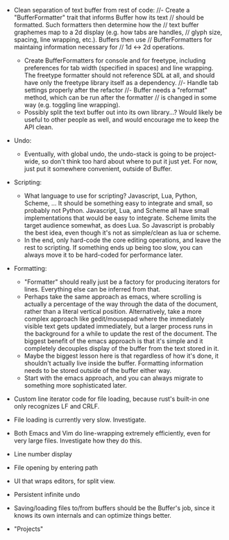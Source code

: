 - Clean separation of text buffer from rest of code:
    //- Create a "BufferFormatter" trait that informs Buffer how its text
    //  should be formatted.  Such formatters then determine how the
    //  text buffer graphemes map to a 2d display (e.g. how tabs are handles,
    //  glyph size, spacing, line wrapping, etc.).  Buffers then use
    //  BufferFormatters for maintaing information necessary for
    //  1d <-> 2d operations.
    - Create BufferFormatters for console and for freetype, including
      preferences for tab width (specified in spaces) and line wrapping.
      The freetype formatter should not reference SDL at all, and should
      have only the freetype library itself as a dependency.
    //- Handle tab settings properly after the refactor
    //- Buffer needs a "reformat" method, which can be run after the formatter
    //  is changed in some way (e.g. toggling line wrapping).
    - Possibly split the text buffer out into its own library...?  Would
      likely be useful to other people as well, and would encourage me to
      keep the API clean.

- Undo:
    - Eventually, with global undo, the undo-stack is going to be project-wide,
      so don't think too hard about where to put it just yet.  For now, just
      put it somewhere convenient, outside of Buffer.

- Scripting:
    - What language to use for scripting?  Javascript, Lua, Python, Scheme, ...
      It should be something easy to integrate and small, so probably not
      Python.  Javascript, Lua, and Scheme all have small implementations
      that would be easy to integrate.  Scheme limits the target audience
      somewhat, as does Lua.  So Javascript is probably the best idea,
      even though it's not as simple/clean as lua or scheme.
    - In the end, only hard-code the core editing operations, and leave the
      rest to scripting.  If something ends up being too slow, you can always
      move it to be hard-coded for performance later.

- Formatting:
    - "Formatter" should really just be a factory for producing iterators for
      lines.  Everything else can be inferred from that.
    - Perhaps take the same approach as emacs, where scrolling is actually
      a percentage of the way through the data of the document, rather than
      a literal vertical position.  Alternatively, take a more complex approach
      like gedit/mousepad where the immediately visible text gets updated
      immediately, but a larger process runs in the background for a while to
      update the rest of the document.  The biggest benefit of the emacs
      approach is that it's simple and it completely decouples display of the
      buffer from the text stored in it.
    - Maybe the biggest lesson here is that regardless of how it's done, it
      shouldn't actually live inside the buffer.  Formatting information needs        to be stored outside of the buffer either way.
    - Start with the emacs approach, and you can always migrate to something
      more sophisticated later.

- Custom line iterator code for file loading, because rust's built-in one
  only recognizes LF and CRLF.
- File loading is currently very slow.  Investigate.
- Both Emacs and Vim do line-wrapping extremely efficiently, even for very
  large files.  Investigate how they do this.
- Line number display
- File opening by entering path
- UI that wraps editors, for split view.
- Persistent infinite undo
- Saving/loading files to/from buffers should be the Buffer's job, since it
  knows its own internals and can optimize things better.
- "Projects"